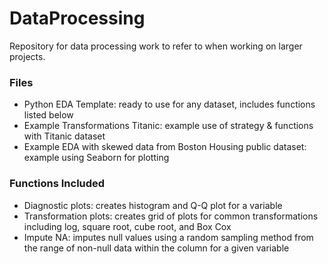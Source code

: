# DataProcessing
Repository for data processing work to refer to when working on larger projects.

### Files
* Python EDA Template: ready to use for any dataset, includes functions listed below
* Example Transformations Titanic: example use of strategy & functions with Titanic dataset
* Example EDA with skewed data from Boston Housing public dataset: example using Seaborn for plotting

### Functions Included
* Diagnostic plots: creates histogram and Q-Q plot for a variable
* Transformation plots: creates grid of plots for common transformations including log, square root, cube root, and Box Cox
* Impute NA: imputes null values using a random sampling method from the range of non-null data within the column for a given variable
